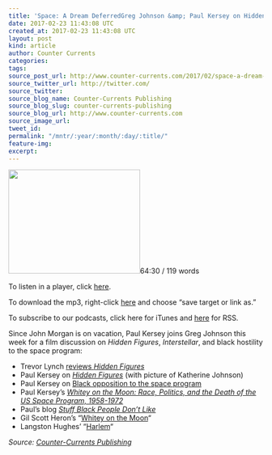 ```yaml
---
title: 'Space: A Dream DeferredGreg Johnson &amp; Paul Kersey on Hidden Figures'
date: 2017-02-23 11:43:08 UTC
created_at: 2017-02-23 11:43:08 UTC
layout: post
kind: article
author: Counter Currents
categories: 
tags: 
source_post_url: http://www.counter-currents.com/2017/02/space-a-dream-deferred/
source_twitter_url: http://twitter.com/
source_twitter: 
source_blog_name: Counter-Currents Publishing
source_blog_slug: counter-currents-publishing
source_blog_url: http://www.counter-currents.com
source_image_url: 
tweet_id: 
permalink: "/mntr/:year/:month/:day/:title/"
feature-img: 
excerpt: 
---
```

<p><a href="http://www.counter-currents.com/wp-content/uploads/2017/02/SpaceStation.jpg"><img class="alignright size-medium wp-image-69511" src="http://www.counter-currents.com/wp-content/uploads/2017/02/SpaceStation-260x206.jpg" alt="" width="260" height="206"></a>64:30 / 119 words</p>
<p>To listen in a player, click <a href="http://cdn.counter-currents.com/radio/AryanDreamsDeferred.mp3">here</a>.</p>
<p>To download the mp3, right-click <a href="http://cdn.counter-currents.com/radio/AryanDreamsDeferred.mp3">here</a> and choose “save target or link as.”</p>
<p>To subscribe to our podcasts, click <a>here</a> for iTunes and <a href="http://www.counter-currents.com/feed/">here</a> for RSS. <span id="more-69510"></span></p>
<p>Since John Morgan is on vacation, Paul Kersey joins Greg Johnson this week for a film discussion on <em>Hidden Figures</em>, <em>Interstellar</em>, and black hostility to the space program:</p>
<ul>
<li>Trevor Lynch <a href="http://www.counter-currents.com/2017/02/hidden-figures/">reviews <em>Hidden Figures</em></a></li>
<li>Paul Kersey on <a href="http://www.vdare.com/articles/hyped-figures-john-glenn-and-the-pc-myth-of-katherine-johnson-unsung-black-women-were-not-what-got-us-to-the-moon"><em>Hidden Figures</em></a> (with picture of Katherine Johnson)</li>
<li>Paul Kersey on <a href="http://www.vdare.com/articles/hidden-figures-myth-dissolves-it-wasnt-blacks-who-got-america-to-the-moon-they-actually-wanted-to-stop-it">Black opposition to the space program</a></li>
<li>Paul Kersey’s <a href="http://amzn.to/2lccrrX"><em><em>Whitey on the Moon: Race, Politics, and the Death of the US Space Program, 1958-1972</em></em></a></li>
<li>Paul’s blog <a href="http://stuffblackpeopledontlike.blogspot.com/"><em>Stuff Black People Don’t Like</em></a></li>
<li>Gil Scott Heron’s “<a href="https://www.youtube.com/watch?v=goh2x_G0ct4">Whitey on the Moon</a>“</li>
<li>Langston Hughes’ “<a href="https://www.youtube.com/watch?v=79YjXKYeWCk">Harlem</a>“</li>
</ul><div class="">
    <i>Source: <a href="http://www.counter-currents.com">Counter-Currents Publishing</a></i>
</div>

